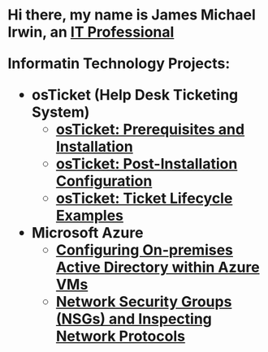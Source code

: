 <h1>Hi there, my name is James Michael Irwin, an <a href="https://www.linkedin.com/in/james-michael-irwin-294391b4/"> IT Professional</a>
  
  Informatin Technology Projects:

- <b>osTicket (Help Desk Ticketing System)</b>
  - [osTicket: Prerequisites and Installation](https://github.com/jmirwin1/osticket-prereqs)
  - [osTicket: Post-Installation Configuration](https://github.com/jmirwin1/post-install-config)
  - [osTicket: Ticket Lifecycle Examples](https://github.com/jmirwin1/ticket-lifecycle)
- <b>Microsoft Azure</b>
  - [Configuring On-premises Active Directory within Azure VMs](https://github.com/jmirwin1/configure-ad)
  - [Network Security Groups (NSGs) and Inspecting Network Protocols](https://github.com/jmirwin1/azure-network-protocols)

